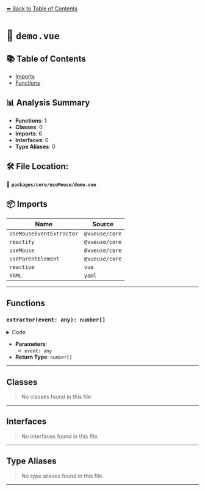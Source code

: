 [⬅️ Back to Table of Contents](../../../index.md)

# 📄 `demo.vue`

## 📚 Table of Contents

- [Imports](#imports)
- [Functions](#functions)

## 📊 Analysis Summary

- **Functions**: 1
- **Classes**: 0
- **Imports**: 6
- **Interfaces**: 0
- **Type Aliases**: 0

## 🛠️ File Location:
📂 **`packages/core/useMouse/demo.vue`**

## 📦 Imports

| Name | Source |
|------|--------|
| `UseMouseEventExtractor` | `@vueuse/core` |
| `reactify` | `@vueuse/core` |
| `useMouse` | `@vueuse/core` |
| `useParentElement` | `@vueuse/core` |
| `reactive` | `vue` |
| `YAML` | `yaml` |


---

## Functions

### `extractor(event: any): number[]`

<details><summary>Code</summary>

```ts
(event) => {
  if (event instanceof MouseEvent)
    return [event.offsetX, event.offsetY]
  else
    return null
}
```
</details>

- **Parameters**:
  - `event: any`
- **Return Type**: `number[]`

---

## Classes

> No classes found in this file.


---

## Interfaces

> No interfaces found in this file.


---

## Type Aliases

> No type aliases found in this file.


---